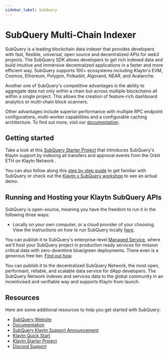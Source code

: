 ```yaml
---
sidebar_label: SubQuery
---
```


# SubQuery Multi-Chain Indexer

SubQuery is a leading blockchain data indexer that provides developers with fast, flexible, universal, open source and decentralized APIs for web3 projects. The SubQuery SDK allows developers to get rich indexed data and build intuitive and immersive decentralized applications in a faster and more efficient way. SubQuery supports 100+ ecosystems including Klaytn's EVM, Cosmos, Ethereum, Polygon, Polkadot, Algorand, NEAR, and Avalanche.

Another one of SubQuery's competitive advantages is the ability to aggregate data not only within a chain but across multiple blockchains all within a single project. This allows the creation of feature-rich dashboard analytics or multi-chain block scanners.

Other advantages include superior performance with multiple RPC endpoint configurations, multi-worker capabilities and a configurable caching architecture. To find out more, visit our [documentation](https://academy.subquery.network/).

## Getting started

Take a look at this [SubQuery Starter Project](https://github.com/subquery/ethereum-subql-starter/tree/main/Klaytn/klaytn-starter) that introduces SubQuery's Klaytn support by indexing all transfers and approval events from the Orbit ETH on Klaytn Network .

You can also follow along this [step by step guide](https://academy.subquery.network/quickstart/quickstart.html) to get familiar with SubQuery or check out the [Klaytn x SubQuery workshop](https://www.youtube.com/watch?v=40R5O1kL3v4) to see an actual demo.

## Running and Hosting your Klaytn SubQuery APIs

SubQuery is open-source, meaning you have the freedom to run it in the following three ways:

- Locally on your own computer, or a cloud provider of your choosing. View the instructions on how to run SubQuery locally [here](https://academy.subquery.network/run_publish/run.html).

You can publish it to SubQuery's enterprise-level [Managed Service](https://managedservice.subquery.network/login), where we'll host your SubQuery project in production ready services for mission critical data with zero-downtime blue/green deployments. There even is a generous free tier. [Find out how](https://academy.subquery.network/run_publish/publish.html).

You can publish it to the decentralized SubQuery Network, the most open, performant, reliable, and scalable data service for dApp developers. The SubQuery Network indexes and services data to the global community in an incentivised and verifiable way and supports Klaytn from launch.

## Resources

Here are some additional resources to help you get started with SubQuery:

- [SubQuery Website](https://subquery.network/?utm_source=klaytn\\\&utm_medium=partner-docs)
- [Documentation](https://academy.subquery.network/?utm_source=klaytn\\\&utm_medium=partner-docs)
- [SubQuery Klaytn Support Announcement](https://subquery.medium.com/subquerys-data-indexing-supports-builders-on-klaytn-e5a3aec4bc14?utm_source=klaytn\\\&utm_medium=partner-docs)
- [Klaytn Quick Start](https://academy.subquery.network/quickstart/quickstart_chains/klaytn.html/?utm_source=klaytn\\\&utm_medium=partner-docs)
- [Klaytn Starter Project](https://github.com/subquery/ethereum-subql-starter/tree/main/Klaytn/klaytn-starter)
- [Discord Support](https://discord.com/invite/subquery/?utm_source=klaytn\\\&utm_medium=partner-docs)
